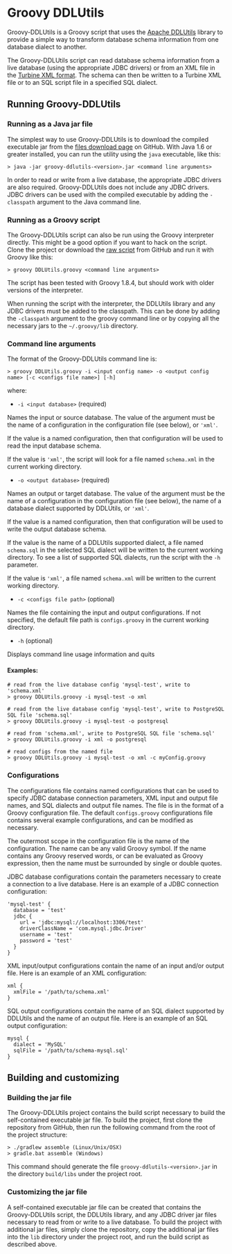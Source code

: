 # Groovy DDLUtils

Groovy-DDLUtils is a Groovy script that uses the [Apache DDLUtils][] library to provide a simple way to transform database schema 
information from one database dialect to another. 

The Groovy-DDLUtils script can read database schema information from a live database (using the appropriate JDBC drivers) or from 
an XML file in the [Turbine XML format][]. The schema can then be written to a Turbine XML file or to an SQL script file in a 
specified SQL dialect.  

## Running Groovy-DDLUtils

### Running as a Java jar file

The simplest way to use Groovy-DDLUtils is to download the compiled executable jar from the [files download page][] on GitHub. 
With Java 1.6 or greater installed, you can run the utility using the `java` executable, like this:

    > java -jar groovy-ddlutils-<version>.jar <command line arguments>

In order to read or write from a live database, the appropriate JDBC drivers are also required. Groovy-DDLUtils does not include
any JDBC drivers. JDBC drivers can be used with the compiled executable by adding the `-classpath` argument to the Java command 
line.

### Running as a Groovy script

The Groovy-DDLUtils script can also be run using the Groovy interpreter directly. This might be a good option if you want to hack
on the script. Clone the project or download the [raw script][] from GitHub and run it with Groovy like this: 

    > groovy DDLUtils.groovy <command line arguments>

The script has been tested with Groovy 1.8.4, but should work with older versions of the interpreter. 

When running the script with the interpreter, the DDLUtils library and any JDBC drivers must be added to the classpath. This can be 
done by adding the `-classpath` argument to the groovy command line or by copying all the necessary jars to the `~/.groovy/lib` 
directory.

### Command line arguments

The format of the Groovy-DDLUtils command line is: 

    > groovy DDLUtils.groovy -i <input config name> -o <output config name> [-c <configs file name>] [-h]

where: 

* `-i <input database>` (required)

Names the input or source database. The value of the argument must be the name of a configuration in the configuration file (see
below), or `'xml'`. 

If the value is a named configuration, then that configuration will be used to read the input database schema. 

If the value is `'xml'`, the script will look for a file named `schema.xml` in the current working directory. 

* `-o <output database>` (required)

Names an output or target database. The value of the argument must be the name of a configuration in the configuration file (see 
below), the name of a database dialect supported by DDLUtils, or `'xml'`. 

If the value is a named configuration, then that 
configuration will be used to write the output database schema. 

If the value is the name of a DDLUtils supported dialect, a file 
named `schema.sql` in the selected SQL dialect will be written to the current working directory. To see a list of supported SQL
dialects, run the script with the `-h` parameter. 

If the value is `'xml'`, a file named `schema.xml` will be written to the
current working directory.

* `-c <configs file path>` (optional)

Names the file containing the input and output configurations. If not specified, the default file path is `configs.groovy`
in the current working directory.

* `-h` (optional)

Displays command line usage information and quits

#### Examples:

    # read from the live database config 'mysql-test', write to 'schema.xml'
    > groovy DDLUtils.groovy -i mysql-test -o xml
     
    # read from the live database config 'mysql-test', write to PostgreSQL SQL file 'schema.sql'
    > groovy DDLUtils.groovy -i mysql-test -o postgresql 
    
    # read from 'schema.xml', write to PostgreSQL SQL file 'schema.sql'
    > groovy DDLUtils.groovy -i xml -o postgresql 
    
    # read configs from the named file
    > groovy DDLUtils.groovy -i mysql-test -o xml -c myConfig.groovy 

### Configurations

The configurations file contains named configurations that can be used to specify JDBC database connection parameters, XML input 
and output file names, and SQL dialects and output file names. The file is in the format of a Groovy configuration file. The
default `configs.groovy` configurations file contains several example configurations, and can be modified as necessary.

The outermost scope in the configuration file is the name of the configuration. The name can be any valid Groovy symbol. If the name
contains any Groovy reserved words, or can be evaluated as Groovy expression, then the name must be surrounded by single or double
quotes.

JDBC database configurations contain the parameters necessary to create a connection to a live database. Here is an example of a JDBC 
connection configuration:

    'mysql-test' {
      database = 'test'
      jdbc { 
        url = 'jdbc:mysql://localhost:3306/test'
        driverClassName = 'com.mysql.jdbc.Driver'
        username = 'test'
        password = 'test'
      }
    }

XML input/output configurations contain the name of an input and/or output file. Here is an example of an XML configuration:

    xml {
      xmlFile = '/path/to/schema.xml'	
    }

SQL output configurations contain the name of an SQL dialect supported by DDLUtils and the name of an output file. Here is an
example of an SQL output configuration:

    mysql {
      dialect = 'MySQL'
      sqlFile = '/path/to/schema-mysql.sql'	
    }

## Building and customizing

### Building the jar file

The Groovy-DDLUtils project contains the build script necessary to build the self-contained executable jar file. To build the 
project, first clone the repository from GitHub, then run the following command from the root of the project structure: 

    > ./gradlew assemble (Linux/Unix/OSX)
    > gradle.bat assemble (Windows)

This command should generate the file `groovy-ddlutils-<version>.jar` in the directory `build/libs` under the project root.

### Customizing the jar file

A self-contained executable jar file can be created that contains the Groovy-DDLUtils script, the DDLUtils library, and any
JDBC driver jar files necessary to read from or write to a live database. To build the project with additional jar files, simply
clone the repository, copy the additional jar files into the `lib` directory under the project root, and run the build script as 
described above. 


[Apache DDLUtils]:      http://db.apache.org/ddlutils/
[Turbine XML format]:   http://db.apache.org/ddlutils/schema/
[files download page]:  https://github.com/scottfrederick/groovy-ddlutils/downloads
[raw script]:           https://raw.github.com/scottfrederick/groovy-ddlutils/master/src/main/groovy/DDLUtils.groovy
